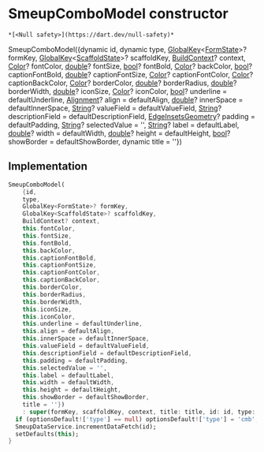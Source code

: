 


# SmeupComboModel constructor




    *[<Null safety>](https://dart.dev/null-safety)*



SmeupComboModel({dynamic id, dynamic type, [GlobalKey](https://api.flutter.dev/flutter/widgets/GlobalKey-class.html)&lt;[FormState](https://api.flutter.dev/flutter/widgets/FormState-class.html)>? formKey, [GlobalKey](https://api.flutter.dev/flutter/widgets/GlobalKey-class.html)&lt;[ScaffoldState](https://api.flutter.dev/flutter/material/ScaffoldState-class.html)>? scaffoldKey, [BuildContext](https://api.flutter.dev/flutter/widgets/BuildContext-class.html)? context, [Color](https://api.flutter.dev/flutter/dart-ui/Color-class.html)? fontColor, [double](https://api.flutter.dev/flutter/dart-core/double-class.html)? fontSize, [bool](https://api.flutter.dev/flutter/dart-core/bool-class.html)? fontBold, [Color](https://api.flutter.dev/flutter/dart-ui/Color-class.html)? backColor, [bool](https://api.flutter.dev/flutter/dart-core/bool-class.html)? captionFontBold, [double](https://api.flutter.dev/flutter/dart-core/double-class.html)? captionFontSize, [Color](https://api.flutter.dev/flutter/dart-ui/Color-class.html)? captionFontColor, [Color](https://api.flutter.dev/flutter/dart-ui/Color-class.html)? captionBackColor, [Color](https://api.flutter.dev/flutter/dart-ui/Color-class.html)? borderColor, [double](https://api.flutter.dev/flutter/dart-core/double-class.html)? borderRadius, [double](https://api.flutter.dev/flutter/dart-core/double-class.html)? borderWidth, [double](https://api.flutter.dev/flutter/dart-core/double-class.html)? iconSize, [Color](https://api.flutter.dev/flutter/dart-ui/Color-class.html)? iconColor, [bool](https://api.flutter.dev/flutter/dart-core/bool-class.html)? underline = defaultUnderline, [Alignment](https://api.flutter.dev/flutter/painting/Alignment-class.html)? align = defaultAlign, [double](https://api.flutter.dev/flutter/dart-core/double-class.html)? innerSpace = defaultInnerSpace, [String](https://api.flutter.dev/flutter/dart-core/String-class.html)? valueField = defaultValueField, [String](https://api.flutter.dev/flutter/dart-core/String-class.html)? descriptionField = defaultDescriptionField, [EdgeInsetsGeometry](https://api.flutter.dev/flutter/painting/EdgeInsetsGeometry-class.html)? padding = defaultPadding, [String](https://api.flutter.dev/flutter/dart-core/String-class.html)? selectedValue = '', [String](https://api.flutter.dev/flutter/dart-core/String-class.html)? label = defaultLabel, [double](https://api.flutter.dev/flutter/dart-core/double-class.html)? width = defaultWidth, [double](https://api.flutter.dev/flutter/dart-core/double-class.html)? height = defaultHeight, [bool](https://api.flutter.dev/flutter/dart-core/bool-class.html)? showBorder = defaultShowBorder, dynamic title = ''})





## Implementation

```dart
SmeupComboModel(
    {id,
    type,
    GlobalKey<FormState>? formKey,
    GlobalKey<ScaffoldState>? scaffoldKey,
    BuildContext? context,
    this.fontColor,
    this.fontSize,
    this.fontBold,
    this.backColor,
    this.captionFontBold,
    this.captionFontSize,
    this.captionFontColor,
    this.captionBackColor,
    this.borderColor,
    this.borderRadius,
    this.borderWidth,
    this.iconSize,
    this.iconColor,
    this.underline = defaultUnderline,
    this.align = defaultAlign,
    this.innerSpace = defaultInnerSpace,
    this.valueField = defaultValueField,
    this.descriptionField = defaultDescriptionField,
    this.padding = defaultPadding,
    this.selectedValue = '',
    this.label = defaultLabel,
    this.width = defaultWidth,
    this.height = defaultHeight,
    this.showBorder = defaultShowBorder,
    title = ''})
    : super(formKey, scaffoldKey, context, title: title, id: id, type: type) {
  if (optionsDefault!['type'] == null) optionsDefault!['type'] = 'cmb';
  SmeupDataService.incrementDataFetch(id);
  setDefaults(this);
}
```







